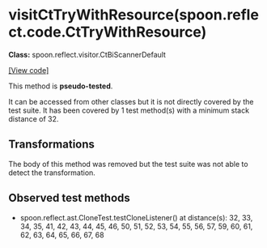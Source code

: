 # visitCtTryWithResource(spoon.reflect.code.CtTryWithResource)

**Class:** spoon.reflect.visitor.CtBiScannerDefault

[[View code]](https://github.com/INRIA/spoon/blob/fd878bc71b73fc1da82356eaa6578f760c70f0de/src/main/java//spoon/reflect/visitor/CtBiScannerDefault.java#L666)

This method is **pseudo-tested**.


It can be accessed from other classes but it is not directly covered by the test suite. 
It has been covered by 1 test method(s) with a minimum stack distance of 32.

## Transformations

The body of this method was removed but the test suite was not able to detect the transformation.



## Observed test methods

* spoon.reflect.ast.CloneTest.testCloneListener() at distance(s): 32, 33, 34, 35, 41, 42, 43, 44, 45, 46, 50, 51, 52, 53, 54, 55, 56, 57, 59, 60, 61, 62, 63, 64, 65, 66, 67, 68

